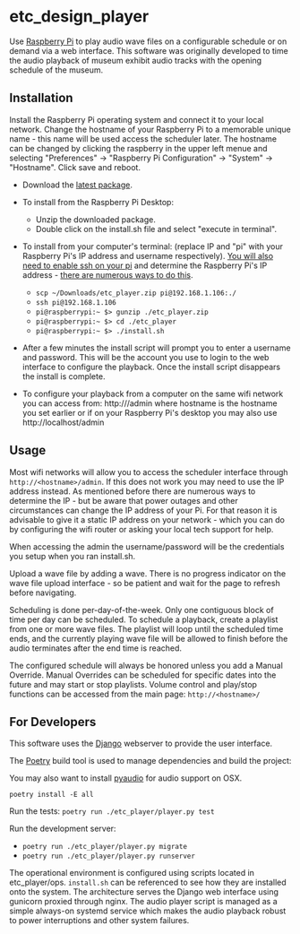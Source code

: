 # etc_design_player

Use [Raspberry Pi](https://www.raspberrypi.com/) to play audio wave files on a 
configurable schedule or on demand via a web interface. This software was 
originally developed to time the audio playback of museum exhibit audio tracks
with the opening schedule of the museum.


## Installation

Install the Raspberry Pi operating system and connect it to your local network.
Change the hostname of your Raspberry Pi to a memorable unique name - this name
will be used access the scheduler later. The hostname can be changed by clicking
the raspberry in the upper left menue and selecting "Preferences" -> 
"Raspberry Pi Configuration" -> "System" -> "Hostname". Click save and reboot.


 - Download the [latest package](https://github.com/bckohan/etc_design_player/raw/main/etc_player.zip).
 - To install from the Raspberry Pi Desktop:
    * Unzip the downloaded package.
    * Double click on the install.sh file and select "execute in terminal".
 - To install from your computer's terminal: (replace IP and "pi" with your 
   Raspberry Pi's IP address and username respectively). 
   [You will also need to enable ssh on your pi](https://letmegooglethat.com/?q=enable+ssh+on+raspberry+pi)
   and determine the Raspberry Pi's IP address - [there are numerous ways to do this](https://letmegooglethat.com/?q=How+do+I+determine+my+Raspberry+PI%27s+IP+address%3F).
   
    * `scp ~/Downloads/etc_player.zip pi@192.168.1.106:./`
    * `ssh pi@192.168.1.106`
    * `pi@raspberrypi:~ $> gunzip ./etc_player.zip`
    * `pi@raspberrypi:~ $> cd ./etc_player`
    * `pi@raspberrypi:~ $> ./install.sh`
 - After a few minutes the install script will prompt you to enter a username
   and password. This will be the account you use to login to the web interface
   to configure the playback. Once the install script disappears the install
   is complete.
 - To configure your playback from a computer on the same wifi network you can
   access from: http://<hostname>/admin where hostname is the hostname you set
   earlier or if on your Raspberry Pi's desktop you may also use
   http://localhost/admin

## Usage

Most wifi networks will allow you to access the scheduler interface through
`http://<hostname>/admin`. If this does not work you may need to use the IP
address instead. As mentioned before there are numerous ways to determine the
IP - but be aware that power outages and other circumstances can change the IP 
address of your Pi. For that reason it is advisable to give it a static IP 
address on your network - which you can do by configuring the wifi router or 
asking your local tech support for help.

When accessing the admin the username/password will be the credentials you 
setup when you ran install.sh.

Upload a wave file by adding a wave. There is no progress indicator on the wave
file upload interface - so be patient and wait for the page to refresh before 
navigating.

Scheduling is done per-day-of-the-week. Only one contiguous block of time per
day can be scheduled. To schedule a playback, create a playlist from one or
more wave files. The playlist will loop until the scheduled time ends, and the
currently playing wave file will be allowed to finish before the audio
terminates after the end time is reached.

The configured schedule will always be honored unless you add a Manual Override.
Manual Overrides can be scheduled for specific dates into the future and may
start or stop playlists. Volume control and play/stop functions can be accessed
from the main page: `http://<hostname>/`

## For Developers

This software uses the [Django](https://www.djangoproject.com/) webserver to 
provide the user interface.

The [Poetry](https://python-poetry.org/) build tool is used to manage 
dependencies and build the project:

You may also want to install [pyaudio](https://pypi.org/project/PyAudio/) for 
audio support on OSX.

`poetry install -E all`

Run the tests:
`poetry run ./etc_player/player.py test`

Run the development server:
   * `poetry run ./etc_player/player.py migrate`
   * `poetry run ./etc_player/player.py runserver`

The operational environment is configured using scripts located in 
etc_player/ops. ``install.sh`` can be referenced to see how they are installed 
onto the system. The architecture serves the Django web interface using 
gunicorn proxied through nginx. The audio player script is managed as a simple 
always-on systemd service which makes the audio playback robust to power 
interruptions and other system failures.
